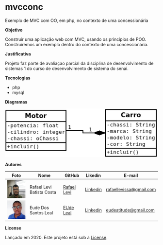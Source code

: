 # mvcconc
Exemplo de MVC com OO, em php, no contexto de uma concessionária

**Objetivo**

Construir uma aplicação web com MVC, usando os princípios de POO. Construiremos um exemplo dentro do contexto de uma concessionária.

**Justificativa**

Projeto faz parte de avaliaçao parcial da disciplina de desenvolvimento de sistemas 1 do curso de desenvolvimento de sistema do senai.

**Tecnologias**

- php
- mysql

**Diagramas**

<img src="./doc/Diagrama-Classes.png" width="500px">

**Autores**

Foto | Nome | GitHub | Likedin | E-mail
---- | ---- | ------ | ------- | ------
<img src="./doc/levi.jpg" width="100px">  | Rafael Levi Batista Costa | [Rafael Levi](https://github.com/rafaellevissa) | [Linkedin](https://www.linkedin.com/in/rafaellevissa/) | rafaellevissa@gmail.com
<img src="./doc/Eude Leal.jpg" width="100px">  | Eude Dos Santos Leal | [EUde Leal](https://github.com/eudeleal) | [Linkedin](https://www.linkedin.com/in/eude-leal-0223931ab) | eudeatitude@gmail.com

**License**

Lançado em 2020.
Este projeto está sob a [License](https://github.com/rafaellevissa/mvcconc/blob/master/LICENSE).
